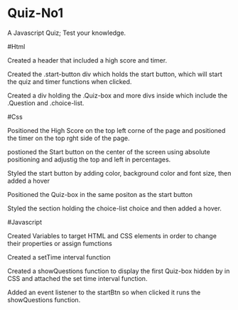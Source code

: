 # Quiz-No1
A Javascript Quiz; Test your knowledge. 

#Html
 
 Created a header that included a high score and timer.

 Created the .start-button div which holds the start button, which will start the quiz and timer functions when clicked. 

 Created a div holding the .Quiz-box and more divs inside which include the .Question and .choice-list. 


#Css

Positioned the High Score on the top left corne of the page and positioned the timer on the top rght side of the page.

postioned the Start button on the center of the screen using absolute positioning and adjustig the top and left in percentages. 

Styled the start button by adding color, background color and font size, then added a hover 

Positioned the Quiz-box in the same positon as the start button

Styled the section holding the choice-list choice and then added a hover. 

#Javascript

Created Variables to target HTML and CSS elements in order to change their properties or assign fumctions 

Created a setTime interval function

Created a showQuestions function to display the first Quiz-box hidden by in CSS and attached the set time interval function.

Added an event listener to the startBtn so when clicked it runs the showQuestions function. 
